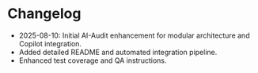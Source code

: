 # Changelog

- 2025-08-10: Initial AI-Audit enhancement for modular architecture and Copilot integration.
- Added detailed README and automated integration pipeline.
- Enhanced test coverage and QA instructions.
